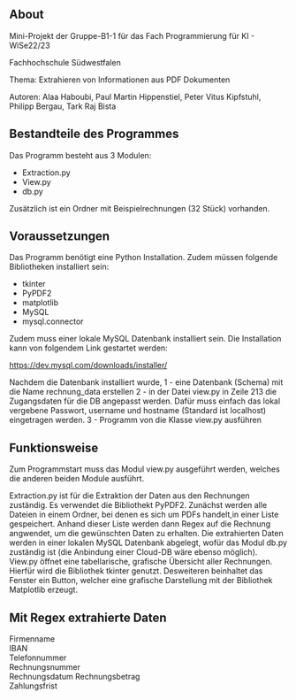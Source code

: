 ## About

Mini-Projekt der Gruppe-B1-1 für das Fach Programmierung für KI - WiSe22/23

Fachhochschule Südwestfalen

Thema: Extrahieren von Informationen aus PDF Dokumenten

Autoren: Alaa Haboubi, Paul Martin Hippenstiel, Peter Vitus Kipfstuhl, Philipp Bergau, Tark Raj Bista 


## Bestandteile des Programmes

Das Programm besteht aus 3 Modulen:
- Extraction.py
- View.py
- db.py

Zusätzlich ist ein Ordner mit Beispielrechnungen (32 Stück) vorhanden.

## Voraussetzungen

Das Programm benötigt eine Python Installation.
Zudem müssen folgende Bibliotheken installiert sein:
- tkinter
- PyPDF2
- matplotlib
- MySQL
- mysql.connector

Zudem muss einer lokale MySQL Datenbank installiert sein.
Die Installation kann von folgendem Link gestartet werden:

https://dev.mysql.com/downloads/installer/

Nachdem die Datenbank installiert wurde, 
1 - eine Datenbank (Schema) mit die Name rechnung_data erstellen
2 - in der Datei view.py in Zeile 213 die Zugangsdaten für die DB angepasst werden.
    Dafür muss einfach das lokal vergebene Passwort, username und hostname (Standard ist localhost) eingetragen werden.
3 - Programm von die Klasse view.py ausführen

## Funktionsweise

Zum Programmstart muss das Modul view.py ausgeführt werden, welches die anderen beiden Module ausführt.

Extraction.py ist für die Extraktion der Daten aus den Rechnungen zuständig. Es verwendet die Bibliothekt PyPDF2.
Zunächst werden alle Dateien in einem Ordner, bei denen es sich um PDFs handelt,in einer Liste gespeichert.
Anhand dieser Liste werden dann Regex auf die Rechnung angwendet, um die gewünschten Daten zu erhalten.
Die extrahierten Daten werden in einer lokalen MySQL Datenbank abgelegt, wofür das Modul db.py zuständig ist (die Anbindung einer Cloud-DB wäre ebenso möglich).
View.py öffnet eine tabellarische, grafische Übersicht aller Rechnungen. Hierfür wird die Bibliothek tkinter genutzt.
Desweiteren beinhaltet das Fenster ein Button, welcher eine grafische Darstellung mit der Bibliothek Matplotlib erzeugt.


## Mit Regex extrahierte Daten
Firmenname  
IBAN  
Telefonnummer  
Rechnungsnummer  
Rechnungsdatum 
Rechnungsbetrag  
Zahlungsfrist  

